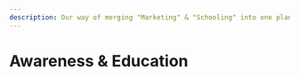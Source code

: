 ```yaml
---
description: Our way of merging "Marketing" & "Schooling" into one plan
---
```


# Awareness & Education

